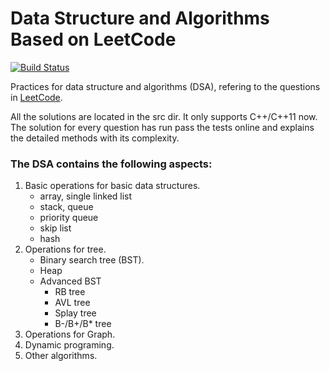 # Data Structure and Algorithms Based on LeetCode
[![Build Status](https://travis-ci.org/michaelliao/openweixin.svg?branch=master)](https://travis-ci.org/michaelliao/openweixin)

Practices for data structure and algorithms (DSA), refering to the questions in [LeetCode](https://leetcode.com/problemset/all/).

All the solutions are located in the src dir. It only supports C++/C++11 now. The solution for every question has run pass the tests online and explains the detailed methods with its complexity.

### The DSA contains the following aspects:
1. Basic operations for basic data structures.
    * array, single linked list
    * stack, queue
    * priority queue
    * skip list
    * hash 
2. Operations for tree.
    * Binary search tree (BST).
    * Heap
    * Advanced BST
        * RB tree
        * AVL tree
        * Splay tree
        * B-/B+/B* tree
3. Operations for Graph.
4. Dynamic programing.
5. Other algorithms.
